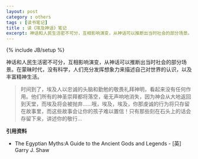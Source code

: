 ```yaml
---
layout: post
category : others
tags : [读书笔记]
title : 读《埃及神话》笔记
excerpt: 神话和人民生活密不可分，互相影响演变，从神话可以推断出当时社会的部分场景。在蒙昧时代...
---
```

{% include JB/setup %}

神话和人民生活密不可分，互相影响演变，从神话可以推断出当时社会的部分场景。在蒙昧时代，没有科学，人们充分发挥想象力来描述自己对世界的认识，以及丰富精神生活。

> 时间到了，埃及人以忠诚的头脑和勤勉的敬畏礼拜神明，看起来没有任何作用。他们所有的神圣崇拜都将落空，毫无声响地消失，因为神会从大地返回到天堂，而埃及将会被抛弃……哦，埃及，埃及，你那虔诚的行为将只存留在故事里，而这些故事会让你的孩子难以置信！只有那些刻在石头上的话会存留下来，讲述你的敬行...

**引用资料**

* The Egyptian Myths:A Guide to the Ancient Gods and Legends -  [英] Garry J. Shaw